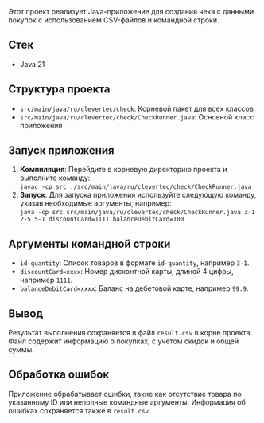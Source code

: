 Этот проект реализует Java-приложение для создания чека с данными покупок с использованием CSV-файлов и командной строки.

## Стек
- Java 21

## Структура проекта

- `src/main/java/ru/clevertec/check`: Корневой пакет для всех классов
- `src/main/java/ru/clevertec/check/CheckRunner.java`: Основной класс приложения

## Запуск приложения
1. **Компиляция**: Перейдите в корневую директорию проекта и выполните команду:  
   `javac -cp src ./src/main/java/ru/clevertec/check/CheckRunner.java`
2. **Запуск**: Для запуска приложения используйте следующую команду, указав необходимые аргументы, например:  
   `java -cp src src/main/java/ru/clevertec/check/CheckRunner.java 3-1 2-5 5-1 discountCard=1111 balanceDebitCard=100`

## Аргументы командной строки

- `id-quantity`: Список товаров в формате `id-quantity`, например `3-1`.
- `discountCard=xxxx`: Номер дисконтной карты, длиной 4 цифры, например `1111`.
- `balanceDebitCard=xxxx`: Баланс на дебетовой карте, например `99.9`.

## Вывод

Результат выполнения сохраняется в файл `result.csv` в корне проекта. Файл содержит информацию о покупках, с учетом скидок и общей суммы.

## Обработка ошибок

Приложение обрабатывает ошибки, такие как отсутствие товара по указанному ID или неполные командные аргументы. Информация об
ошибках сохраняется также в `result.csv`.